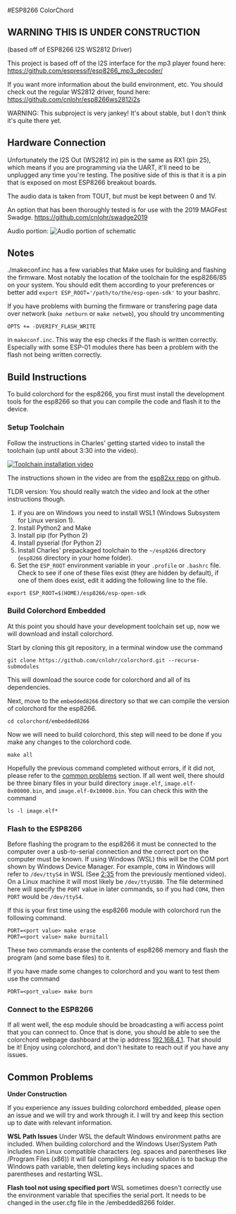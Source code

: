 #ESP8266 ColorChord

## WARNING THIS IS UNDER CONSTRUCTION

(based off of ESP8266 I2S WS2812 Driver)

This project is based off of the I2S interface for the mp3 player found here:
https://github.com/espressif/esp8266_mp3_decoder/

If you want more information about the build environment, etc.  You should
check out the regular WS2812 driver, found here: https://github.com/cnlohr/esp8266ws2812i2s

WARNING: This subproject is very jankey!  It's about stable, but I don't think it's quite there yet.

## Hardware Connection

Unfortunately the I2S Out (WS2812 in) pin is the same as RX1 (pin 25), which means if you are programming via the UART, it'll need to be unplugged any time you're testing.  The positive side of this is that it is a pin that is exposed on most ESP8266 breakout boards.

The audio data is taken from TOUT, but must be kept between 0 and 1V.

An option that has been thoroughly tested is for use with the 2019 MAGFest Swadge.  https://github.com/cnlohr/swadge2019

Audio portion:
![Audio portion of schematic](https://raw.githubusercontent.com/cnlohr/swadge2019/master/hardware/swadge2019_schematic_audio.png)

## Notes

./makeconf.inc has a few variables that Make uses for building and flashing the firmware.
Most notably the location of the toolchain for the esp8266/85 on your system.
You should edit them according to your preferences or better add `export ESP_ROOT='/path/to/the/esp-open-sdk'` to your bashrc.

If you have problems with burning the firmware or transfering page data over network (`make netburn` or `make netweb`), you should try uncommenting

    OPTS += -DVERIFY_FLASH_WRITE

in `makeconf.inc`. This way the esp checks if the flash is written correctly.
Especially with some ESP-01 modules there has been a problem with the flash
not being written correctly.

## Build Instructions

To build colorchord for the esp8266, you first must install the development tools for the esp8266 so that you can compile the code and flash it to the device.

### Setup Toolchain
Follow the instructions in Charles' getting started video to install the toolchain (up until about 3:30 into the video).

[![Toolchain installation video](https://img.youtube.com/vi/LiKNRBIcGII/0.jpg)](https://www.youtube.com/watch?v=LiKNRBIcGII)

The instructions shown in the video are from the [esp82xx repo](https://github.com/cnlohr/esp82xx) on github.

TLDR version: You should really watch the video and look at the other instructions though.
1. if you are on Windows you need to install WSL1 (Windows Subsystem for Linux version 1). 
2. Install Python2 and Make
3. Install pip (for Python 2)
4. Install pyserial (for Python 2)
5. Install Charles' prepackaged toolchain to the `~/esp8266` directory (`esp8266` directory in your home folder).
6. Set the `ESP_ROOT` environment variable in your `.profile` or `.bashrc` file. Check to see if one of these files exist (they are hidden by default), if one of them does exist, edit it adding the following line to the file.
```
export ESP_ROOT=$(HOME)/esp8266/esp-open-sdk
```

### Build Colorchord Embedded
At this point you should have your development toolchain set up, now we will download and install colorchord.

Start by cloning this git repository, in a terminal window use the command
```
git clone https://github.com/cnlohr/colorchord.git --recurse-submodules
```
This will download the source code for colorchord and all of its dependencies.

Next, move to the `embedded8266` directory so that we can compile the version of colorchord for the esp8266.
```
cd colorchord/embedded8266
```

Now we will need to build colorchord, this step will need to be done if you make any changes to the colorchord code.
```
make all
```
Hopefully the previous command completed without errors, if it did not, please refer to the [common problems](#common-problems) section. If all went well, there should be three binary files in your build directory `image.elf`, `image.elf-0x00000.bin`, and `image.elf-0x10000.bin`. You can check this with the command
```
ls -l image.elf*
```

### Flash to the ESP8266
Before flashing the program to the esp8266 it must be connected to the computer over a usb-to-serial connection and the correct port on the computer must be known. If using Windows (WSL) this will be the COM port shown by Windows Device Manager. For example, `COM4` in Windows will refer to `/dev/ttyS4` in WSL (See [2:35](https://youtu.be/LiKNRBIcGII?t=155) from the previously mentioned video). On a Linux machine it will most likely be `/dev/ttyUSB0`. The file determined here will specify the `PORT` value in later commands, so if you had `COM4`, then `PORT` would be `/dev/ttyS4`.

If this is your first time using the esp8266 module with colorchord run the following command.
```
PORT=<port value> make erase
PORT=<port value> make burnitall
```
These two commands erase the contents of esp8266 memory and flash the program (and some base files) to it.

If you have made some changes to colorchord and you want to test them use the command
```
PORT=<port_value> make burn
```
### Connect to the ESP8266
If all went well, the esp module should be broadcasting a wifi access point that you can connect to. Once that is done, you should be able to see the colorchord webpage dashboard at the ip address [192.168.4.1](http://192.168.4.1). That should be it! Enjoy using colorchord, and don't hesitate to reach out if you have any issues.

## Common Problems

**Under Construction**

If you experience any issues building colorchord embedded, please open an issue and we will try and work through it. I will try and keep this section up to date with relevant information.

**WSL Path Issues** 
Under WSL the default Windows environment paths are included. When building colorchord and the Windows User/System Path includes non Linux compatible characters (eg. spaces and parentheses like /Program Files (x86)) it will fail compililng.
An easy solution is to backup the Windows path variable, then deleting keys including spaces and parentheses and restarting WSL.

**Flash tool not using specified port**
WSL sometimes doesn't correctly use the environment variable that specifies the serial port. It needs to be changed in the user.cfg file in the /embedded8266 folder.
